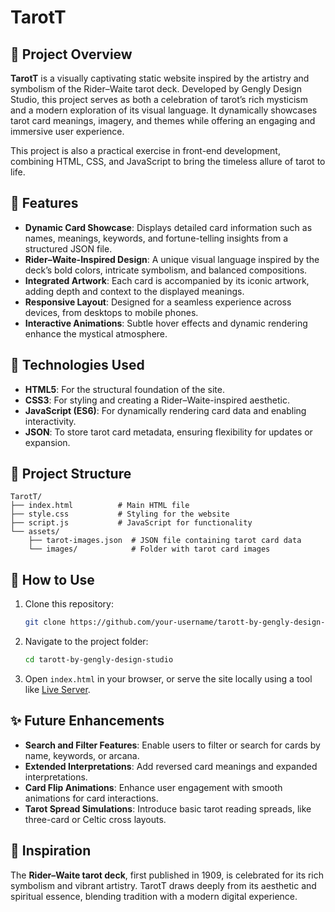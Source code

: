 # **TarotT**

## 🌟 **Project Overview**
**TarotT** is a visually captivating static website inspired by the artistry and symbolism of the Rider–Waite tarot deck. Developed by Gengly Design Studio, this project serves as both a celebration of tarot’s rich mysticism and a modern exploration of its visual language. It dynamically showcases tarot card meanings, imagery, and themes while offering an engaging and immersive user experience.

This project is also a practical exercise in front-end development, combining HTML, CSS, and JavaScript to bring the timeless allure of tarot to life.

## 🎨 **Features**
- **Dynamic Card Showcase**: Displays detailed card information such as names, meanings, keywords, and fortune-telling insights from a structured JSON file.
- **Rider–Waite-Inspired Design**: A unique visual language inspired by the deck’s bold colors, intricate symbolism, and balanced compositions.
- **Integrated Artwork**: Each card is accompanied by its iconic artwork, adding depth and context to the displayed meanings.
- **Responsive Layout**: Designed for a seamless experience across devices, from desktops to mobile phones.
- **Interactive Animations**: Subtle hover effects and dynamic rendering enhance the mystical atmosphere.

## 🚀 **Technologies Used**
- **HTML5**: For the structural foundation of the site.
- **CSS3**: For styling and creating a Rider–Waite-inspired aesthetic.
- **JavaScript (ES6)**: For dynamically rendering card data and enabling interactivity.
- **JSON**: To store tarot card metadata, ensuring flexibility for updates or expansion.

## 📂 **Project Structure**
```
TarotT/
├── index.html          # Main HTML file
├── style.css           # Styling for the website
├── script.js           # JavaScript for functionality
└── assets/
    ├── tarot-images.json  # JSON file containing tarot card data
    └── images/            # Folder with tarot card images
```

## 🎯 **How to Use**
1. Clone this repository:
   ```bash
   git clone https://github.com/your-username/tarott-by-gengly-design-studio.git
   ```
2. Navigate to the project folder:
   ```bash
   cd tarott-by-gengly-design-studio
   ```
3. Open `index.html` in your browser, or serve the site locally using a tool like [Live Server](https://marketplace.visualstudio.com/items?itemName=ritwickdey.LiveServer).

## ✨ **Future Enhancements**
- **Search and Filter Features**: Enable users to filter or search for cards by name, keywords, or arcana.
- **Extended Interpretations**: Add reversed card meanings and expanded interpretations.
- **Card Flip Animations**: Enhance user engagement with smooth animations for card interactions.
- **Tarot Spread Simulations**: Introduce basic tarot reading spreads, like three-card or Celtic cross layouts.

## 🔮 **Inspiration**
The **Rider–Waite tarot deck**, first published in 1909, is celebrated for its rich symbolism and vibrant artistry. TarotT draws deeply from its aesthetic and spiritual essence, blending tradition with a modern digital experience.
